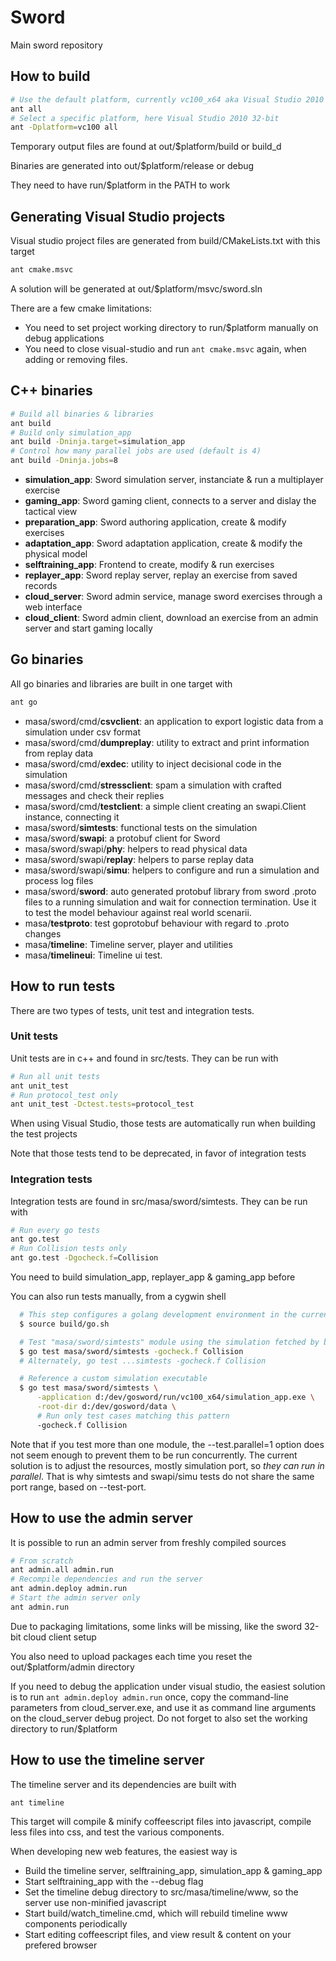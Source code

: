 # Sword

Main sword repository

## How to build

```sh
# Use the default platform, currently vc100_x64 aka Visual Studio 2010 64*-bit
ant all
# Select a specific platform, here Visual Studio 2010 32-bit
ant -Dplatform=vc100 all
```
Temporary output files are found at out/$platform/build or build_d

Binaries are generated into out/$platform/release or debug

They need to have run/$platform in the PATH to work

## Generating Visual Studio projects
Visual studio project files are generated from build/CMakeLists.txt with this target
```sh
ant cmake.msvc
```
A solution will be generated at out/$platform/msvc/sword.sln

There are a few cmake limitations:
* You need to set project working directory to run/$platform manually on debug applications
* You need to close visual-studio and run ```ant cmake.msvc``` again, when adding or removing files.

## C++ binaries
```sh
# Build all binaries & libraries
ant build
# Build only simulation_app
ant build -Dninja.target=simulation_app
# Control how many parallel jobs are used (default is 4)
ant build -Dninja.jobs=8
```
- **simulation_app**: Sword simulation server, instanciate & run a multiplayer exercise
- **gaming_app**:  Sword gaming client, connects to a server and dislay the tactical view
- **preparation_app**: Sword authoring application, create & modify exercises
- **adaptation_app**: Sword adaptation application, create & modify the physical model
- **selftraining_app**: Frontend to create, modify & run exercises
- **replayer_app**: Sword replay server, replay an exercise from saved records
- **cloud_server**: Sword admin service, manage sword exercises through a web interface
- **cloud_client**: Sword admin client, download an exercise from an admin server and
start gaming locally

## Go binaries
All go binaries and libraries are built in one target with
```sh
ant go
```

- masa/sword/cmd/**csvclient**: an application to export logistic data from a simulation under csv
  format
- masa/sword/cmd/**dumpreplay**: utility to extract and print information from replay data
- masa/sword/cmd/**exdec**: utility to inject decisional code in the simulation
- masa/sword/cmd/**stressclient**: spam a simulation with crafted messages and check their replies
- masa/sword/cmd/**testclient**: a simple client creating an swapi.Client instance, connecting it
- masa/sword/**simtests**: functional tests on the simulation
- masa/sword/**swapi**: a protobuf client for Sword
- masa/sword/swapi/**phy**: helpers to read physical data
- masa/sword/swapi/**replay**: helpers to parse replay data
- masa/sword/swapi/**simu**: helpers to configure and run a simulation and process log files
- masa/sword/**sword**: auto generated protobuf library from sword .proto files
  to a running simulation and wait for connection termination. Use it to test
  the model behaviour against real world scenarii.
- masa/**testproto**: test goprotobuf behaviour with regard to .proto changes
- masa/**timeline**: Timeline server, player and utilities
- masa/**timelineui**: Timeline ui test.

## How to run tests

There are two types of tests, unit test and integration tests.

### Unit tests

Unit tests are in c++ and found in src/tests. They can be run with
```sh
# Run all unit tests
ant unit_test
# Run protocol_test only
ant unit_test -Dctest.tests=protocol_test
```
When using Visual Studio, those tests are automatically run when building the test projects

Note that those tests tend to be deprecated, in favor of integration tests

### Integration tests

Integration tests are found in src/masa/sword/simtests. They can be run with
```sh
# Run every go tests
ant go.test
# Run Collision tests only
ant go.test -Dgocheck.f=Collision
```
You need to build simulation_app, replayer_app & gaming_app before

You can also run tests manually, from a cygwin shell
```sh
  # This step configures a golang development environment in the current shell
  $ source build/go.sh

  # Test "masa/sword/simtests" module using the simulation fetched by build.xml
  $ go test masa/sword/simtests -gocheck.f Collision
  # Alternately, go test ...simtests -gocheck.f Collision

  # Reference a custom simulation executable
  $ go test masa/sword/simtests \
      -application d:/dev/gosword/run/vc100_x64/simulation_app.exe \
      -root-dir d:/dev/gosword/data \
      # Run only test cases matching this pattern
      -gocheck.f Collision
```

Note that if you test more than one module, the --test.parallel=1 option does
not seem enough to prevent them to be run concurrently. The current solution
is to adjust the resources, mostly simulation port, so *they can run in
parallel*. That is why simtests and swapi/simu tests do not share the same
port range, based on --test-port.

## How to use the admin server
It is possible to run an admin server from freshly compiled sources
```sh
# From scratch
ant admin.all admin.run
# Recompile dependencies and run the server
ant admin.deploy admin.run
# Start the admin server only
ant admin.run
```
Due to packaging limitations, some links will be missing, like the sword 32-bit cloud client setup

You also need to upload packages each time you reset the out/$platform/admin directory

If you need to debug the application under visual studio, the easiest solution is to run  ```ant admin.deploy admin.run``` once, copy the command-line parameters from cloud_server.exe, and use it as command line arguments on the cloud_server debug project. Do not forget to also set the working directory to run/$platform

## How to use the timeline server
The timeline server and its dependencies are built with
```sh
ant timeline
```
This target will compile & minify coffeescript files into javascript, compile less files into css, and test the various components.

When developing new web features, the easiest way is
- Build the timeline server, selftraining_app, simulation_app & gaming_app
- Start selftraining_app with the --debug flag
- Set the timeline debug directory to src/masa/timeline/www, so the server use non-minified javascript
- Start build/watch_timeline.cmd, which will rebuild timeline www components periodically
- Start editing coffeescript files, and view result & content on your prefered browser
